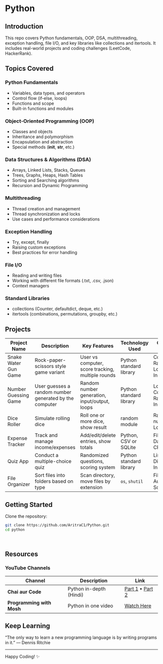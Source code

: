 # Python

## Introduction
This repo covers Python fundamentals, OOP, DSA, multithreading, exception handling, file I/O, and key libraries like collections and itertools. It includes real-world projects and coding challenges (LeetCode, HackerRank).

## Topics Covered

### Python Fundamentals
- Variables, data types, and operators
- Control flow (if-else, loops)
- Functions and scope
- Built-in functions and modules

### Object-Oriented Programming (OOP)
- Classes and objects
- Inheritance and polymorphism
- Encapsulation and abstraction
- Special methods (__init__, __str__, etc.)

### Data Structures & Algorithms (DSA)
- Arrays, Linked Lists, Stacks, Queues
- Trees, Graphs, Heaps, Hash Tables
- Sorting and Searching algorithms
- Recursion and Dynamic Programming

### Multithreading
- Thread creation and management
- Thread synchronization and locks
- Use cases and performance considerations

### Exception Handling
- Try, except, finally
- Raising custom exceptions
- Best practices for error handling

### File I/O
- Reading and writing files
- Working with different file formats (.txt, .csv, .json)
- Context managers

### Standard Libraries
- collections (Counter, defaultdict, deque, etc.)
- itertools (combinations, permutations, groupby, etc.)

## Projects

| Project Name                  | Description                                                  | Key Features                                                                 | Technology Used                         | Concepts Covered                                       |
|-------------------------------|--------------------------------------------------------------|------------------------------------------------------------------------------|-----------------------------------------|--------------------------------------------------------|
| Snake Water Gun Game          | Rock-paper-scissors style game variant                       | User vs computer, score tracking, multiple rounds                            | Python standard library                 | Conditionals, Random, Loops, Input/Output              |
| Number Guessing Game          | User guesses a random number generated by the computer       | Random number generation, input/output, loops                                | Python standard library                 | Loops, Conditionals, Random, Input/Output              |
| Dice Roller                   | Simulate rolling dice                                        | Roll one or more dice, show result                                           | random module                           | Random numbers, Loops                                  |
| Expense Tracker               | Track and manage income/expenses                             | Add/edit/delete entries, show totals                                         | Python, CSV or SQLite                   | File I/O, Databases, CRUD                              |
| Quiz App                      | Conduct a multiple-choice quiz                               | Randomized questions, scoring system                                         | Python standard library                 | Lists, Dictionaries, Input/Output                      |
| File Organizer                | Sort files into folders based on type                        | Scan directory, move files by extension                                      | `os`, `shutil`                          | File I/O, Automation, Scripting                        |

## Getting Started
Clone the repository:
```bash
git clone https://github.com/AritraC1/Python.git
cd python
```
 
## Resources

### YouTube Channels

| **Channel**               | Description             | Link                                                                                                                                                                          |
|---------------------------|-------------------------|-------------------------------------------------------------------------------------------------------------------------------------------------------------------------------|
| **Chai aur Code**         | Python in-depth (Hindi) | [Part 1](https://www.youtube.com/watch?v=v9bOWjwdTlg&t=17417s&ab_channel=ChaiaurCode) • [Part 2](https://www.youtube.com/watch?v=Cri8__uGk-g&t=13997s&ab_channel=ChaiaurCode) |
| **Programming with Mosh** | Python in one video     | [Watch Here](https://www.youtube.com/watch?v=K5KVEU3aaeQ&t=1118s&pp=ygUGUHl0aG9u)                                                                                             |


## Keep Learning
“The only way to learn a new programming language is by writing programs in it.” — Dennis Ritchie

---

Happy Coding! ✨